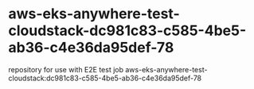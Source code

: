 # aws-eks-anywhere-test-cloudstack-dc981c83-c585-4be5-ab36-c4e36da95def-78
repository for use with E2E test job aws-eks-anywhere-test-cloudstack:dc981c83-c585-4be5-ab36-c4e36da95def-78
